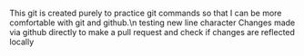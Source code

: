 This git is created purely to practice git commands so that I can be more comfortable with git and github.\n testing new line character
Changes made via github directly to make a pull request and check if changes are reflected locally
